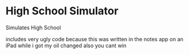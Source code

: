# High School Simulator
 Simulates High School
 
includes very ugly code because this was written in the notes app on an iPad while i got my oil changed 
also you cant win
